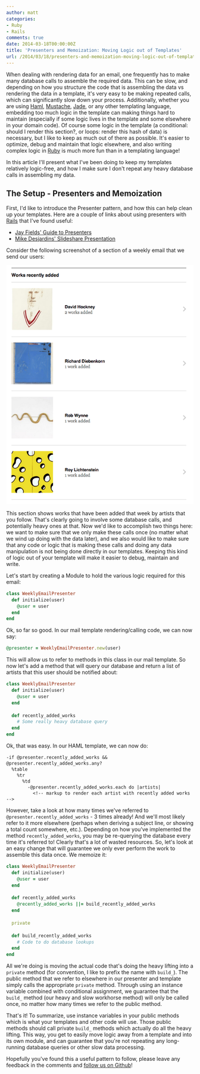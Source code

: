 ```yaml
---
author: matt
categories:
- Ruby
- Rails
comments: true
date: 2014-03-18T00:00:00Z
title: 'Presenters and Memoization: Moving Logic out of Templates'
url: /2014/03/18/presenters-and-memoization-moving-logic-out-of-templates/
---
```


When dealing with rendering data for an email, one frequently has to make many database calls to assemble the required data. This can be slow, and depending on how you structure the code that is assembling the data vs rendering the data in a template, it's very easy to be making repeated calls, which can significantly slow down your process. Additionally, whether you are using [Haml](http://haml.info/), [Mustache](http://mustache.github.io/), [Jade](http://jade-lang.com/), or any other templating language, embedding too much logic in the template can making things hard to maintain (especially if some logic lives in the template and some elsewhere in your domain code). Of course some logic in the template (a conditional: should I render this section?, or loops: render this hash of data) is necessary, but I like to keep as much out of there as possible. It's easier to optimize, debug and maintain that logic elsewhere, and also writing complex logic in [Ruby](https://www.ruby-lang.org) is much more fun than in a templating language!

In this article I'll present what I've been doing to keep my templates relatively logic-free, and how I make sure I don't repeat any heavy database calls in assembling my data.

<!--more-->

## The Setup - Presenters and Memoization

First, I'd like to introduce the Presenter pattern, and how this can help clean up your templates. Here are a couple of links about using presenters with [Rails](http://rubyonrails.org/) that I've found useful:

* [Jay Fields' Guide to Presenters](http://blog.jayfields.com/2007/03/rails-presenter-pattern.html)
* [Mike Desjardins' Slideshare Presentation](http://www.slideshare.net/mdesjardins/presenters-in-rails)

Consider the following screenshot of a section of a weekly email that we send our users:

![Example of Recently Added Works](/images/2014-03-18-presenters-and-memoization-moving-logic-out-of-templates/recently_added.png)

This section shows works that have been added that week by artists that you follow. That's clearly going to involve some database calls, and potentially heavy ones at that. Now we'd like to accomplish two things here: we want to make sure that we only make these calls once (no matter what we wind up doing with the data later), and we also would like to make sure that any code or logic that is making these calls and doing any data manipulation is not being done directly in our templates. Keeping this kind of logic out of your template will make it easier to debug, maintain and write.

Let's start by creating a Module to hold the various logic required for this email:

``` ruby
class WeeklyEmailPresenter
  def initialize(user)
    @user = user
  end
end
```

Ok, so far so good. In our mail template rendering/calling code, we can now say:

``` ruby
@presenter = WeeklyEmailPresenter.new(user)
```

This will allow us to refer to methods in this class in our mail template. So now let's add a method that will query our database and return a list of artists that this user should be notified about:

``` ruby
class WeeklyEmailPresenter
  def initialize(user)
    @user = user
  end

  def recently_added_works
    # Some really heavy database query
  end
end
```

Ok, that was easy. In our HAML template, we can now do:

``` haml
-if @presenter.recently_added_works && @presenter.recently_added_works.any?
  %table
    %tr
      %td
        -@presenter.recently_added_works.each do |artists|
          <!-- markup to render each artist with recently added works -->
```

However, take a look at how many times we've referred to ```@presenter.recently_added_works``` - 3 times already! And we'll most likely refer to it more elsewhere (perhaps when deriving a subject line, or showing a total count somewhere, etc.). Depending on how you've implemented the method ```recently_added_works```, you may be re-querying the database every time it's referred to! Clearly that's a lot of wasted resources. So, let's look at an easy change that will guarantee we only ever perform the work to assemble this data once. We memoize it:

``` ruby
class WeeklyEmailPresenter
  def initialize(user)
    @user = user
  end

  def recently_added_works
    @recently_added_works ||= build_recently_added_works
  end

  private

  def build_recently_added_works
    # Code to do database lookups
  end
end
```

All we're doing is moving the actual code that's doing the heavy lifting into a ```private``` method (for convention, I like to prefix the name with ```build_```). The public method that we refer to elsewhere in our presenter and template simply calls the appropriate ```private``` method. Through using an instance variable combined with conditional assignment, we guarantee that the ```build_``` method (our heavy and slow workhorse method) will only be called once, no matter how many times we refer to the public method.


That's it! To summarize, use instance variables in your public methods which is what your templates and other code will use. Those public methods should call private ```build_``` methods which actually do all the heavy lifting. This way, you get to easily move logic away from a template and into its own module, and can guarantee that you're not repeating any long-running database queries or other slow data processing.

Hopefully you've found this a useful pattern to follow, please leave any feedback in the comments and [follow us on Github](https://github.com/artsy)!
